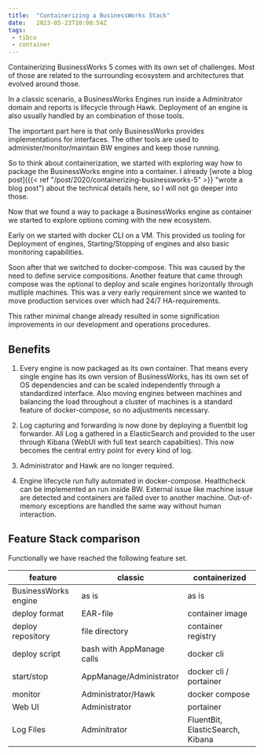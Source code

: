 ```yaml
---
title:  "Containerizing a BusinessWorks Stack"
date:   2023-05-23T10:08:54Z
tags:
 - tibco
 - container
---
```

Containerizing BusinessWorks 5 comes with its own set of challenges. Most of those are related to the surrounding ecosystem and architectures that evolved around those.

In a classic scenario, a BusinessWorks Engines run inside a Adminitrator domain and reports is lifecycle through Hawk. Deployment of an engine is also usually handled by an combination of those tools.

The important part here is that only BusinessWorks provides implementations for interfaces. The other tools are used to administer/monitor/maintain BW engines and keep those running.

So to think about containerization, we started with exploring way how to package the BusinessWorks engine into a container. I already [wrote a blog post]({{< ref "/post/2020/containerizing-businessworks-5" >}} "wrote a blog post") about the technical details here, so I will not go deeper into those.

Now that we found a way to package a BusinessWorks engine as container we started to explore options coming with the new ecosystem.

Early on we started with docker CLI on a VM. This provided us tooling for Deployment of engines, Starting/Stopping of engines and also basic monitoring capabilities.

Soon after that we switched to docker-compose. This was caused by the need to define service compositions.
Another feature that came through compose was the optional to deploy and scale engines horizontally through mutliple machines. This was a very early requirement since we wanted to move production services over which had 24/7 HA-requirements.

This rather minimal change already resulted in some signification improvements in our development and operations procedures.

## Benefits

1. Every engine is now packaged as its own container. That means every single engine has its own version of BusinessWorks, has its own set of OS dependencies and can be scaled independently through a standardized interface. Also moving engines between machines and balancing the load throughout a cluster of machines is a standard feature of docker-compose, so no adjustments necessary.

2. Log capturing and forwarding is now done by deploying a fluentbit log forwarder. All Log a gathered in a ElasticSearch and provided to the user through Kibana (WebUI with full text search capabilties). This now becomes the central entry point for every kind of log.

3. Administrator and Hawk are no longer required.

4. Engine lifecycle run fully automated in docker-compose. Healthcheck can be implemented an run inside BW. External issue like machine issue are detected and containers are failed over to another machine. Out-of-memory exceptions are handled the same way without human interaction.

## Feature Stack comparison

Functionally we have reached the following feature set.

| feature | classic | containerized |
|---------|---------|---------------|
| BusinessWorks engine | as is | as is |
| deploy format | EAR-file | container image |
| deploy repository | file directory | container registry |
| deploy script | bash with AppManage calls | docker cli |
| start/stop | AppManage/Administrator | docker cli / portainer |
| monitor | Administrator/Hawk | docker compose |
| Web UI | Administrator | portainer |
| Log Files | Adminitrator | FluentBit, ElasticSearch, Kibana |